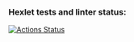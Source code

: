 ### Hexlet tests and linter status:
[![Actions Status](https://github.com/alinali87/python-project-83/actions/workflows/hexlet-check.yml/badge.svg)](https://github.com/alinali87/python-project-83/actions)